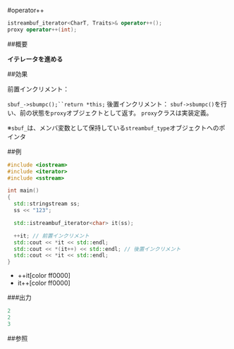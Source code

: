 #operator++
```cpp
istreambuf_iterator<CharT, Traits>& operator++();
proxy operator++(int);
```

##概要

<b>イテレータを進める</b>


##効果

前置インクリメント：

`sbuf_->sbumpc();``return *this;`
後置インクリメント：
`sbuf->sbumpc()`を行い、前の状態を`proxy`オブジェクトとして返す。
`proxy`クラスは実装定義。

※`sbuf_`は、メンバ変数として保持している`streambuf_type`オブジェクトへのポインタ


##例

```cpp
#include <iostream>
#include <iterator>
#include <sstream>

int main()
{
  std::stringstream ss;
  ss << "123";

  std::istreambuf_iterator<char> it(ss);

  ++it; // 前置インクリメント
  std::cout << *it << std::endl;
  std::cout << *(it++) << std::endl; // 後置インクリメント
  std::cout << *it << std::endl;
}
```
* ++it[color ff0000]
* it++[color ff0000]

###出力

```cpp
2
2
3
```

##参照


